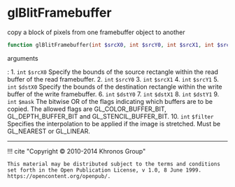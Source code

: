 # glBlitFramebuffer
copy a block of pixels from one framebuffer object to another

```php
function glBlitFramebuffer(int $srcX0, int $srcY0, int $srcX1, int $srcY1, int $dstX0, int $dstY0, int $dstX1, int $dstY1, int $mask, int $filter) : void
```

arguments

:    1. `int` `$srcX0` Specify the bounds of the source rectangle within the read
    buffer of the read framebuffer.
    2. `int` `$srcY0` 
    3. `int` `$srcX1` 
    4. `int` `$srcY1` 
    5. `int` `$dstX0` Specify the bounds of the destination rectangle within the
    write buffer of the write framebuffer.
    6. `int` `$dstY0` 
    7. `int` `$dstX1` 
    8. `int` `$dstY1` 
    9. `int` `$mask` The bitwise OR of the flags indicating which buffers are to
    be copied. The allowed flags are <constant>GL_COLOR_BUFFER_BIT</constant>,
    <constant>GL_DEPTH_BUFFER_BIT</constant> and
    <constant>GL_STENCIL_BUFFER_BIT</constant>.
    10. `int` `$filter` Specifies the interpolation to be applied if the image is
    stretched. Must be <constant>GL_NEAREST</constant> or
    <constant>GL_LINEAR</constant>.

---
     

!!! cite "Copyright © 2010-2014 Khronos Group"

    This material may be distributed subject to the terms and conditions set forth in the Open Publication License, v 1.0, 8 June 1999. https://opencontent.org/openpub/.